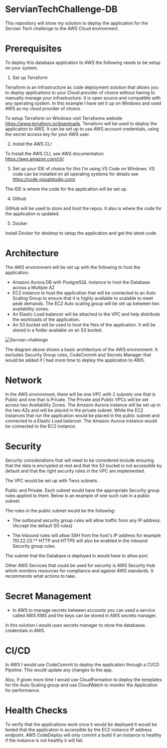 # ServianTechChallenge-DB
This repository will show my solution to deploy the application for the Servian Tech challenge to the AWS Cloud environment.

# Prerequisites

To deploy this database application to AWS the following needs to be setup on your system.

1. Set up Terraform

Terraform is an Infrastructure as code deployment solution that allows you to deploy applications to your Cloud provider of choice without having to manually manage your infrastructure. It is open source and compatible with any operating system. In this example I have set it up on Windows and used AWS as my cloud provider of choice.

To setup Terraform on Windows visit Terraforms website https://www.terraform.io/downloads.
Terraform will be used to deploy the application to AWS. It can be set up to use AWS account credentials, using the secret access key for your AWS user.

2. Install the AWS CLI

To Install the AWS CLI, see AWS documentation https://aws.amazon.com/cli/

3. Set up your IDE of choice for this I'm using VS Code on Windows. VS code can be installed on all operating systems for details see 
https://code.visualstudio.com/

The IDE is where the code for the application will be set up.

4. Github

GitHub will be used to store and host the repos. It also is where the code for the application is updated. 

5. Docker 

Install Docker for desktop to setup the application and get the latest code. 


# Architecture
The AWS environment will be set up with the following to host the application:

- Amazon Aurora DB with PostgreSQL instance to host the Database across a Multiple AZ 
- EC2 instance to host the application that will be connected to an Auto Scaling Group to ensure that it is highly available to scalable to meet peak demands. The EC2 Auto scaling group will be set up between two availability zones. 
- An Elastic Load balancer will be attached to the VPC and help distribute the workloads of the application. 
- An S3 bucket will be used to host the files of the application. It will be stored in a folder available on an S3 bucket.

 ![Servian-challenge](https://user-images.githubusercontent.com/13935623/188301970-d8047494-0dfa-4655-83d8-67493a6f7f56.jpg)
 
The diagram above shows a basic architecture of the AWS environment. It excludes Security Group rules, CodeCommit and Secrets Manager that would be added if I had more time to deploy the application to AWS. 
 
# Network
In the AWS environment, there will be one VPC with 2 subnets one that is Public and one that is Private. The Private and Public VPCs will be set across two Availability Zones. The Amazon Aurora instance will be set up in the two AZs and will be placed in the private subnet. While the EC2 instances that run the application would be placed in the public subnet and connected to a Elastic Load balancer. The Amazon Aurora instance would be connected to the EC2 instance.

# Security

Security considerations that will need to be considered include ensuring that the data is encrypted at rest and that the S3 bucket is not accessible by default and that the right security rules in the VPC are implemented. 

The VPC would be set up with Twos subnets.

Public and Private.
Each subnet would have the appropriate Security group rules applied to them. Below is an example of one such rule in a public subnet.

The rules in the public subnet would be the following:

- The outbound security group rules will allow traffic from any IP address. (Accept the default SG rules)

- The Inbound rules will allow SSH from the host's IP address for example 110.22.23.** HTTP and HTTPS will also be enabled in the inbound Security group rules.

The subnet that the Database is deployed in would have to allow port.

Other AWS Services that could be used for security is AWS Security Hub which monitors resources for compliance and against AWS standards. It recommends what actions to take.


# Secret Management

- In AWS to manage secrets between accounts you can used a service called AWS KMS and the keys can be stored in AWS secrets manager. 

In this solution I would uses secrets manager to store the databases credentials in AWS. 

# CI/CD

In AWS I would use CodeCommit to deploy the application through a CI/CD Pipeline. This would update any changes to the app.

Also, if given more time I would use CloudFormation to deploy the templates for the Auto Scaling group and use CloudWatch to monitor the Application for performance.

# Health Checks

To verify that the applications work once it would be deployed it would be tested that the application is accessible by the EC2 instance IP address endpoint. AWS CodeDeploy will only commit a build if an instance is healthy if the instance is not healthy it will fail.
